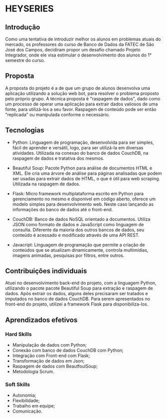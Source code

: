 #  HEYSERIES

## Introdução 

Como uma tentativa de introduzir melhor os alunos em problemas atuais do mercado, os professores do curso de Banco de Dados da FATEC de São José dos Campos, decidiram propor um desafio chamado Projeto Integrador, onde ele visa estimular o desenvolvimento dos alunos do 1° semestre do curso.

## Proposta

A proposta do projeto é a de que um grupo de alunos desenvolva uma aplicação utilizando a solução web bot, para resolver o problema proposto pelo próprio grupo. A técnica proposta é "raspagem de dados", dado como um processo de operar uma aplicação para extrair dados valiosos de uma fonte, para utilizá-los a seu favor. Raspagem de conteúdo pode ser então "replicada" ou manipulada conforme o necessário.

## Tecnologias 

- Python: Linguagem de programação, desenvolvida para ser simples, fácil de aprender e versátil, logo, para ser utilizá-la em diversas atividades. Utilizada na conexao do banco de dados CouchDB, na raspagem de dados e tratativa dos mesmos.
  
 - Beautiful Soup: Pacote Python para análise de documentos HTML e XML. Ele cria uma árvore de análise para páginas analisadas que podem ser usadas para extrair dados de HTML, o que é útil para web scraping. Utilizada na raspagem de dados.
  
- Flask: Micro framework multiplataforma escrito em Python para gerenciamento no mesmo e disponível em código aberto, oferece um modelo simples para desenvolvimento web. Neste caso lançando as informações do banco de dados até o front-end.
  
- CouchDB: Banco de dados NoSQL orientado a documentos. Utiliza JSON como formato de dados e JavaScript como linguagem de consulta. Diferente da maioria dos outros bancos de dados, seu conteúdo é acessado e modificado através de uma API REST.

- Javacript: Linguagem de programação que permite a criação de conteúdos que se atualizam dinamicamente, controla multimídias, imagens animadas, pesquisas por filtros, entre outros.

## Contribuições individuais

Atuei no desenvolvimento back-end do projeto, com a linguagem Python, utilizando o pacote pacote Beautiful Soup para extração e raspagem de dados. Após extrair os dados, alguns deles precisaram ser tratados e imputados no banco de dados CouchDB. Para serem apresentados no front-end do projeto, utilizei a framework Flask para disponibiliza-los.

## Aprendizados efetivos

### Hard Skills

- Manipulação de dados com Python;
- Conexão com banco de dados CouchDB com Python;
- Integração com Front-end com Flask;
- Transformação de dados em Json;
- Raspagem de dados com BeautfoulSoup;
- Metodologia Scrum.

### Soft Skills
- Autonomia;
- Flexibilidade;
- Trabalho em equipe;
- Comunicação.
